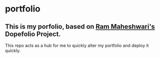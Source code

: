 # portfolio

## This is my porfolio, based on [Ram Maheshwari's](https://github.com/rammcodes) Dopefolio Project.

This repo acts as a hub for me to quickly alter my portfolio and deploy it quickly.